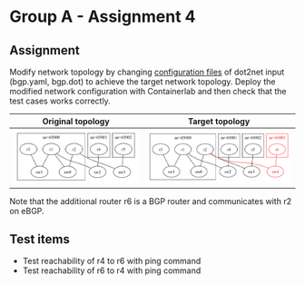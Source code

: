 # Group A - Assignment 4

## Assignment

Modify network topology by changing [configuration files](./)
of dot2net input (bgp.yaml, bgp.dot) to achieve the target network topology.
Deploy the modified network configuration with Containerlab and then check that the test cases works correctly.


|Original topology|Target topology|
|-----------------|---------------|
|![](./start.png) |![](./goal.png)|

Note that the additional router r6 is a BGP router and communicates with r2 on eBGP.


## Test items

- Test reachability of r4 to r6 with ping command
- Test reachability of r6 to r4 with ping command

